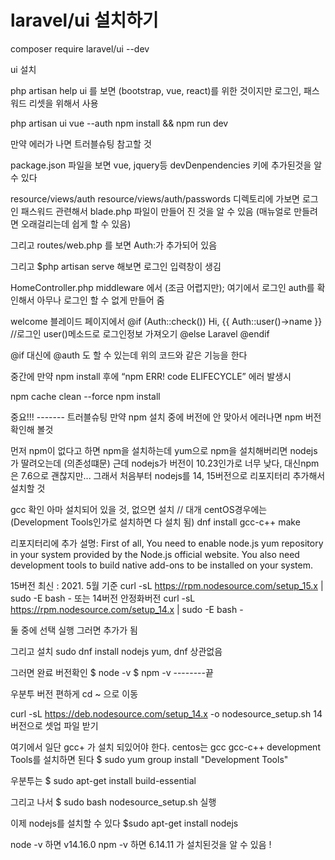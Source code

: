
# laravel/ui 설치하기
composer require laravel/ui --dev
 
ui 설치

php artisan help ui 를 보면
(bootstrap, vue, react)를 위한 것이지만 로그인, 패스워드 리셋을 위해서 사용

php artisan ui vue --auth
npm install && npm run dev

만약 에러가 나면 트러블슈팅 참고할 것


package.json 파일을 보면
vue, jquery등 
devDenpendencies 키에 추가된것을 알 수 있다

resource/views/auth
resource/views/auth/passwords
디렉토리에 가보면
로그인 패스워드 관련해서 blade.php 파일이 만들어 진 것을 알 수 있음
(매뉴얼로 만들려면 오래걸리는데 쉽게 할 수 있음)

그리고 routes/web.php 를 보면
Auth:가 추가되어 있음

그리고 
$php artisan serve
해보면 
로그인 입력창이 생김


HomeController.php 
middleware 에서 (조금 어렵지만); 여기에서 
로그인 auth를 확인해서 아무나 로그인 할 수 없게 만들어 줌

welcome 블레이드 페이지에서 
@if (Auth::check())
Hi, {{ Auth::user()->name }} //로그인 user()메소드로 로그인정보 가져오기
@else
    Laravel
@endif


@if 대신에 @auth 도 할 수 있는데 위의 코드와 같은 기능을 한다







중간에 
만약 npm install 후에 “npm ERR! code ELIFECYCLE” 에러 발생시

npm cache clean --force
npm install

중요!!!
------- 트러블슈팅
만약 npm 설치 중에 버전에 안 맞아서 에러나면 npm 버전 확인해 볼것

먼저 npm이 없다고 하면 npm을 설치하는데 yum으로 npm을 설치해버리면 nodejs가 딸려오는데 (의존성떄문) 근데 nodejs가 버전이 10.23인가로 너무 낮다, 대신npm은 7.6으로 괜찮지만...
그래서 처음부터 nodejs를 14, 15버전으로 리포지터리 추가해서 설치할 것

gcc 확인 아마 설치되어 있을 것, 없으면 설치 // 대개 centOS경우에는 (Development Tools인가로 설치하면 다 설치 됨)
dnf install gcc-c++ make

리포지터리에 추가 
설명:
First of all, You need to enable node.js yum repository in your system provided by the Node.js official website. You also need development tools to build native add-ons to be installed on your system.

15버전 최신 : 2021. 5월 기준
curl -sL https://rpm.nodesource.com/setup_15.x | sudo -E bash -
또는 
14버전 안정화버전
curl -sL https://rpm.nodesource.com/setup_14.x | sudo -E bash -

둘 중에 선택 실행
그러면 추가가 됨
 
그리고 설치
sudo dnf install nodejs
yum, dnf 상관없음

그러면 완료
버전확인
$ node -v
$ npm -v
--------끝





우분투 버전
편하게 cd ~ 으로 이동

curl -sL https://deb.nodesource.com/setup_14.x -o nodesource_setup.sh
14버전으로 셋업 파일 받기

여기에서 일단 gcc+ 가 설치 되있어야 한다. 
centos는 gcc gcc-c++
development Tools를 설치하면 된다
$ sudo yum group install "Development Tools"

우분투는 
$ sudo apt-get install build-essential

그리고 나서 
$ sudo bash nodesource_setup.sh
실행

이제 nodejs를 설치할 수 있다
$sudo apt-get install nodejs

node -v 하면 v14.16.0 
npm -v 하면 6.14.11 가 설치된것을 알 수 있음 !

